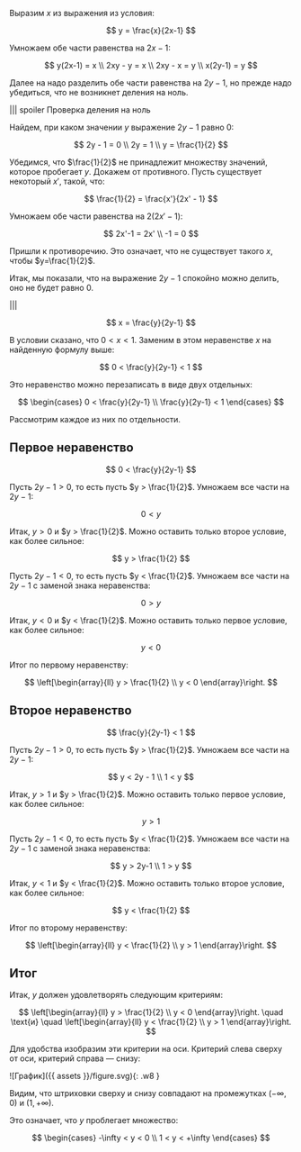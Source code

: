 Выразим $x$ из выражения из условия:

$$ y = \frac{x}{2x-1} $$

Умножаем обе части равенства на $2x-1$:

$$ y(2x-1) = x \\ 2xy - y = x \\ 2xy - x = y \\ x(2y-1) = y $$

Далее на надо разделить обе части равенства на $2y-1$, но прежде надо убедиться, что не возникнет деления на ноль.

||| spoiler Проверка деления на ноль

Найдем, при каком значении $y$ выражение $2y-1$ равно $0$:

$$ 2y - 1 = 0 \\ 2y = 1 \\ y = \frac{1}{2} $$

Убедимся, что $\frac{1}{2}$ не принадлежит множеству значений, которое пробегает $y$. Докажем от противного. Пусть существует некоторый $x'$, такой, что:

$$ \frac{1}{2} = \frac{x'}{2x' - 1} $$

Умножаем обе части равенства на $2(2x' - 1)$:

$$ 2x'-1 = 2x' \\ -1 = 0 $$

Пришли к противоречию. Это означает, что не существует такого $x$, чтобы $y=\frac{1}{2}$.

Итак, мы показали, что на выражение $2y-1$ спокойно можно делить, оно не будет равно $0$.

|||

$$ x = \frac{y}{2y-1} $$

В условии сказано, что $0 < x < 1$. Заменим в этом неравенстве $x$ на найденную формулу выше:

$$ 0 < \frac{y}{2y-1} < 1 $$

Это неравенство можно перезаписать в виде двух отдельных:

$$
\begin{cases}
	0 < \frac{y}{2y-1}
    \\
    \frac{y}{2y-1} < 1
\end{cases}
$$

Рассмотрим каждое из них по отдельности.

## Первое неравенство

$$ 0 < \frac{y}{2y-1} $$

Пусть $2y - 1 > 0$, то есть пусть $y > \frac{1}{2}$. Умножаем все части на $2y-1$:

$$ 0 < y $$

Итак, $y > 0$ и $y > \frac{1}{2}$. Можно оставить только второе условие, как более сильное:

$$ y > \frac{1}{2} $$

Пусть $2y-1 < 0$, то есть пусть $y < \frac{1}{2}$. Умножаем все части на $2y-1$ с заменой знака неравенства:

$$ 0 > y $$

Итак, $y < 0$ и $y < \frac{1}{2}$. Можно оставить только первое условие, как более сильное:

$$ y < 0 $$

Итог по первому неравенству:

$$ \left[\begin{array}{ll} y > \frac{1}{2} \\ y < 0 \end{array}\right. $$

## Второе неравенство

$$ \frac{y}{2y-1} < 1 $$

Пусть $2y - 1 > 0$, то есть пусть $y > \frac{1}{2}$. Умножаем все части на $2y-1$:

$$ y < 2y - 1 \\ 1 < y $$

Итак, $y > 1$ и $y > \frac{1}{2}$. Можно оставить только первое условие, как более сильное:

$$ y > 1 $$

Пусть $2y-1 < 0$, то есть пусть $y < \frac{1}{2}$. Умножаем все части на $2y-1$ с заменой знака неравенства:

$$ y > 2y-1 \\ 1 > y $$

Итак, $y < 1$ и $y < \frac{1}{2}$. Можно оставить только второе условие, как более сильное:

$$ y < \frac{1}{2} $$

Итог по второму неравенству:

$$ \left[\begin{array}{ll} y < \frac{1}{2} \\ y > 1 \end{array}\right. $$

## Итог

Итак, $y$ должен удовлетворять следующим критериям:

$$ \left[\begin{array}{ll} y > \frac{1}{2} \\ y < 0 \end{array}\right. \quad \text{и} \quad \left[\begin{array}{ll} y < \frac{1}{2} \\ y > 1 \end{array}\right. $$

Для удобства изобразим эти критерии на оси. Критерий слева сверху от оси, критерий справа — снизу:

![График]({{ assets }}/figure.svg){: .w8 }

Видим, что штриховки сверху и снизу совпадают на промежутках $(-\infty, 0)$ и $(1, +\infty)$.

Это означает, что $y$ проблегает множество:

$$
\begin{cases}
	-\infty < y < 0
    \\
    1 < y < +\infty
\end{cases}
$$